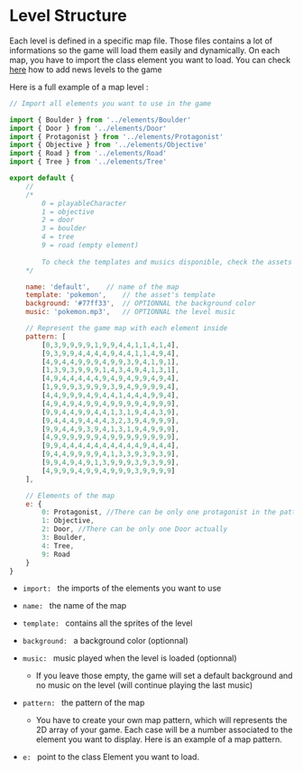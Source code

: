 # Level Structure

Each level is defined in a specific map file. Those files contains a lot of informations so the game will load them easily and dynamically. On each map, you have to import the class element you want to load. You can check [here](https://github.com/CPNV-ES/LiveCoding-Pokedash-Game/blob/master/docs/developer/addContent/level) how to add news levels to the game


Here is a full example of a map level :
```js
// Import all elements you want to use in the game

import { Boulder } from '../elements/Boulder'
import { Door } from '../elements/Door'
import { Protagonist } from '../elements/Protagonist'
import { Objective } from '../elements/Objective'
import { Road } from '../elements/Road'
import { Tree } from '../elements/Tree'

export default {
    // 
    /* 
        0 = playableCharacter
        1 = objective 
        2 = door
        3 = boulder
        4 = tree
        9 = road (empty element)
    
        To check the templates and musics disponible, check the assets folder or create your own assets.
    */

    name: 'default',    // name of the map
    template: 'pokemon',    // the asset's template
    background: '#77ff33',  // OPTIONNAL the background color
    music: 'pokemon.mp3',   // OPTIONNAL the level music

    // Represent the game map with each element inside
    pattern: [
        [0,3,9,9,9,9,1,9,9,4,4,1,1,4,1,4],
        [9,3,9,9,4,4,4,4,9,4,4,1,1,4,9,4],
        [4,9,4,4,9,9,9,4,9,9,3,9,4,1,9,1],
        [1,3,9,3,9,9,9,1,4,3,4,9,4,1,3,1],
        [4,9,4,4,4,4,4,9,4,9,4,9,9,4,9,4],
        [1,9,9,9,3,9,9,9,3,9,4,9,9,9,9,4],
        [4,4,9,9,9,4,9,4,4,1,4,4,4,9,9,4],
        [4,9,4,9,4,9,9,4,9,9,9,9,4,9,9,9],
        [9,9,4,4,9,9,4,4,1,3,1,9,4,4,3,9],
        [9,4,4,4,9,4,4,4,3,2,3,9,4,9,9,9],
        [9,9,4,4,9,3,9,4,1,3,1,9,4,9,9,9],
        [4,9,9,9,9,9,9,4,9,9,9,9,9,9,9,9],
        [9,9,4,4,4,4,4,4,4,4,4,4,9,4,4,4],
        [9,4,4,9,9,9,9,4,1,3,3,9,3,9,3,9],
        [9,9,4,9,4,9,1,3,9,9,9,3,9,3,9,9],
        [4,9,9,9,4,9,9,4,9,9,9,3,9,9,9,9]
    ],

    // Elements of the map
    e: {
        0: Protagonist, //There can be only one protagonist in the pattern
        1: Objective,
        2: Door, //There can be only one Door actually
        3: Boulder,
        4: Tree,
        9: Road
    }
}


```
- `import: ` the imports of the elements you want to use
- `name: ` the name of the map
- `template: ` contains all the sprites of the level
- `background: ` a background color (optionnal)
- `music: ` music played when the level is loaded (optionnal)
    - If you leave those empty, the game will set a default background and no music on the level (will continue playing the last music)

- `pattern: ` the pattern of the map
    - You have to create your own map pattern, which will represents the 2D array of your game. Each case will be a number associated to the element you want to display. Here is an example of a map pattern.
- `e: ` point to the class Element you want to load.
